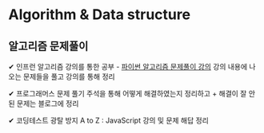 # Algorithm & Data structure


## 알고리즘 문제풀이
✔ 인프런 알고리즘 강의를 통한 공부 - [파이썬 알고리즘 문제풀이 강의](https://www.inflearn.com/course/%ED%8C%8C%EC%9D%B4%EC%8D%AC-%EC%95%8C%EA%B3%A0%EB%A6%AC%EC%A6%98-%EB%AC%B8%EC%A0%9C%ED%92%80%EC%9D%B4-%EC%BD%94%EB%94%A9%ED%85%8C%EC%8A%A4%ED%8A%B8#curriculum, "google link")
강의 내용에 나오는 문제들을  풀고 강의를 통해 정리 

✔ 프로그래머스 문제 풀기 
주석을 통해 어떻게 해결하였는지 정리하고 + 해결이 잘 안된 문제는 블로그에 정리 

✔ 코딩테스트 광탈 방지 A to Z : JavaScript 강의 및 문제 해답 정리
